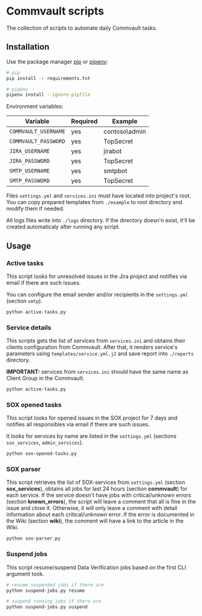 # Commvault scripts

The collection of scripts to automate daily Commvault tasks.



## Installation

Use the package manager [pip](https://pip.pypa.io/en/stable/) or [pipenv](https://github.com/pypa/pipenv):
```sh
# pip
pip install -r requirements.txt

# pipenv
pipenv install --ignore-pipfile
```

Environment variables:

| Variable             | Required | Example       |
|----------------------|----------| --------------|
| `COMMVAULT_USERNAME` | yes      | contoso\admin |
| `COMMVAULT_PASSWORD` | yes      | TopSecret     |
| `JIRA_USERNAME`      | yes      | jirabot       |
| `JIRA_PASSWORD`      | yes      | TopSecret     |
| `SMTP_USERNAME`      | yes      | smtpbot       |
| `SMTP_PASSWORD`      | yes      | TopSecret     |

Files `settings.yml` and `services.ini` must have located into project's root. You can copy prepared templates from `./example` to root directory and modify them if needed.

All logs files write into `./logs` directory. If the directory doesn'n exist, it'll be created automaticaly after running any script.



## Usage

### Active tasks

This script looks for unresolved issues in the Jira project and notifies via email if there are such issues.

You can configure the email sender and/or recipients in the `settings.yml` (section `smtp`).

```sh
python active-tasks.py
```

### Service details

This scripts gets the list of services from `services.ini` and obtains their clients configuration from Commvault. After that, it renders service's parameters using `templates/service.yml.j2` and save report into `./reports` directory.

**IMPORTANT:** services from `services.ini` should have the same name as Client Group in the Commvault.

```sh
python active-tasks.py
```

### SOX opened tasks

This script looks for opened issues in the SOX project for 7 days and notifies all responsibles via email if there are such issues.

It looks for services by name are listed in the `settings.yml` (sections `sox_services`, `admin_services`).

```sh
python sox-opened-tasks.py
```

### SOX parser

This script retrieves the list of SOX-services from `settings.yml` (section **sox_services**), obtains all jobs for last 24 hours (section **commvault**) for each service. If the service doesn't have jobs with critical/unknown errors (section **known_errors**), the script will leave a comment that all is fine in the issue and close it. Otherwise, it will only leave a comment with detail information about each critical/unknown error. If the error is documented in the Wiki (section **wiki**), the comment will have a link to the article in the Wiki.

```sh
python sox-parser.py
```

### Suspend jobs

This script resume/suspend Data Verification jobs based on the first CLI argument took.

```sh
# resume suspended jobs if there are
python suspend-jobs.py resume

# suspend running jobs if there are
python suspend-jobs.py suspend
```
